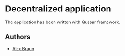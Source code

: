 # Decentralized application

The application has been written with Quasar framework.

## Authors

- [Alex Braun](https://github.com/Braun-Alex)
